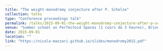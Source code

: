 ```yaml
---
title: "The weight-monodromy conjecture after P. Scholze"
collection: talks
type: "Conference proceedings talk"
permalink: /talks/2015-09-01-the-weight-monodromy-conjecture-after-p-scholze
venue: "Summer school on Perfectoid Spaces (1 cours de 3 heures), Brixen"
date: 2015-09-01
location: ""
link: "https://nicola-mazzari.github.io/slides/monodromy2015.pdf"
---
```

